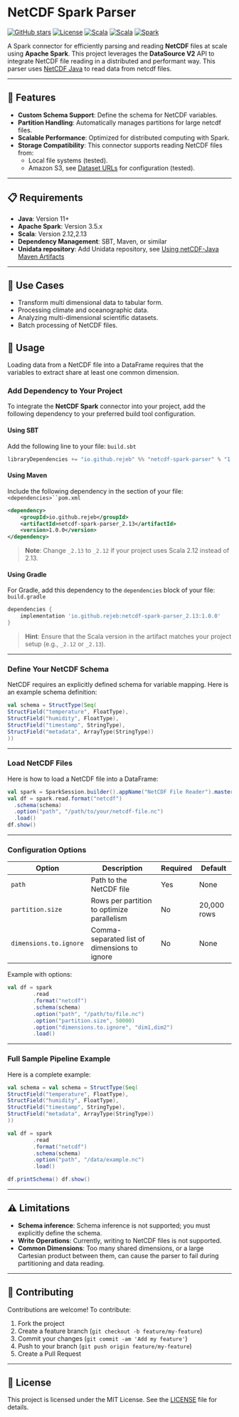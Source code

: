 # NetCDF Spark Parser

[![GitHub stars](https://img.shields.io/github/stars/rejeb/netcdf-spark-parser)](https://github.com/rejeb/netcdf-spark-parser/stargazers)
[![License](https://img.shields.io/github/license/rejeb/netcdf-spark-parser)](https://github.com/rejeb/netcdf-spark-parser/blob/main/LICENSE)
[![Scala](https://img.shields.io/badge/Java-11-blue)](https://www.java.com/fr/)
[![Scala](https://img.shields.io/badge/Scala-2.12%2F2.13-red)](https://www.scala-lang.org/)
[![Spark](https://img.shields.io/badge/Spark-3.5.x-orange)](https://spark.apache.org/)

A Spark connector for efficiently parsing and reading **NetCDF** files at scale using **Apache Spark**. 
This project leverages the **DataSource V2** API to integrate NetCDF file reading in a distributed and performant way.
This parser uses [NetCDF Java](https://www.unidata.ucar.edu/software/netcdf-java/) to read data from netcdf files.

---
## 🚀 Features

- **Custom Schema Support**: Define the schema for NetCDF variables.
- **Partition Handling**: Automatically manages partitions for large netcdf files.
- **Scalable Performance**: Optimized for distributed computing with Spark.
- **Storage Compatibility**: This connector supports reading NetCDF files from:
    - Local file systems (tested).
    - Amazon S3, see [Dataset URLs](https://docs.unidata.ucar.edu/netcdf-java/5.6/userguide/dataset_urls.html) for configuration (tested).
  
---

## 📋 Requirements

- **Java**: Version 11+
- **Apache Spark**: Version 3.5.x
- **Scala**: Version 2.12,2.13
- **Dependency Management**: SBT, Maven, or similar
- **Unidata repository**: Add Unidata repository, see [Using netCDF-Java Maven Artifacts](https://docs.unidata.ucar.edu/netcdf-java/current/userguide/using_netcdf_java_artifacts.html)

---

## 🧰 Use Cases

- Transform multi dimensional data to tabular form.
- Processing climate and oceanographic data.
- Analyzing multi-dimensional scientific datasets.
- Batch processing of NetCDF files.

## 📖 Usage

Loading data from a NetCDF file into a DataFrame requires that the variables to extract share at least one common dimension.

### Add Dependency to Your Project

To integrate the **NetCDF Spark** connector into your project, add the following dependency to your preferred build tool configuration.
#### Using SBT
Add the following line to your file: `build.sbt`
``` scala
libraryDependencies += "io.github.rejeb" %% "netcdf-spark-parser" % "1.0.0"
```
#### Using Maven
Include the following dependency in the section of your file: `<dependencies>``pom.xml`
``` xml
<dependency>
    <groupId>io.github.rejeb</groupId>
    <artifactId>netcdf-spark-parser_2.13</artifactId>
    <version>1.0.0</version>
</dependency>
```
> **Note**: Change `_2.13` to `_2.12` if your project uses Scala 2.12 instead of 2.13.
>

#### Using Gradle
For Gradle, add this dependency to the `dependencies` block of your file: `build.gradle`
``` groovy
dependencies {
    implementation 'io.github.rejeb:netcdf-spark-parser_2.13:1.0.0'
}
```
> **Hint**: Ensure that the Scala version in the artifact matches your project setup (e.g., `_2.12` or `_2.13`).
>

---

### Define Your NetCDF Schema

NetCDF requires an explicitly defined schema for variable mapping. Here is an example schema definition:
```scala
val schema = StructType(Seq(
StructField("temperature", FloatType),
StructField("humidity", FloatType),
StructField("timestamp", StringType),
StructField("metadata", ArrayType(StringType))
))
``` 

---

### Load NetCDF Files

Here is how to load a NetCDF file into a DataFrame:

```scala
val spark = SparkSession.builder().appName("NetCDF File Reader").master("local[*]").getOrCreate()
val df = spark.read.format("netcdf")
  .schema(schema)
  .option("path", "/path/to/your/netcdf-file.nc")
  .load()
df.show()
``` 

---

### Configuration Options

| Option              | Description                                           | Required | Default       |
|---------------------|-------------------------------------------------------|----------|---------------|
| `path`              | Path to the NetCDF file                               | Yes      | None          |
| `partition.size`     | Rows per partition to optimize parallelism            | No       | 20,000 rows   |
| `dimensions.to.ignore` | Comma-separated list of dimensions to ignore          | No       | None          |

Example with options:

```scala
val df = spark
        .read
        .format("netcdf")
        .schema(schema)
        .option("path", "/path/to/file.nc")
        .option("partition.size", 50000)
        .option("dimensions.to.ignore", "dim1,dim2")
        .load()
``` 

---

### Full Sample Pipeline Example

Here is a complete example:
```scala
val schema = val schema = StructType(Seq(
StructField("temperature", FloatType),
StructField("humidity", FloatType),
StructField("timestamp", StringType),
StructField("metadata", ArrayType(StringType))
))

val df = spark
        .read
        .format("netcdf")
        .schema(schema)
        .option("path", "/data/example.nc")
        .load()

df.printSchema() df.show()
``` 

---

## ⚠️ Limitations

- **Schema inference**: Schema inference is not supported; you must explicitly define the schema.
- **Write Operations**: Currently, writing to NetCDF files is not supported.
- **Common Dimensions**: Too many shared dimensions, or a large Cartesian product between them, 
can cause the parser to fail during partitioning and data reading.

---

## 🤝 Contributing

Contributions are welcome! To contribute:

1. Fork the project
2. Create a feature branch (`git checkout -b feature/my-feature`)
3. Commit your changes (`git commit -am 'Add my feature'`)
4. Push to your branch (`git push origin feature/my-feature`)
5. Create a Pull Request

---

## 📄 License

This project is licensed under the MIT License. See the [LICENSE](LICENSE) file for details.

